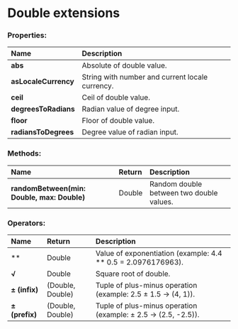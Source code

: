 # Double extensions

### Properties:
|Name | Description |
|:--- | :--- |
|**abs**| Absolute of double value. |
|**asLocaleCurrency**| String with number and current locale currency. |
|**ceil**| Ceil of double value. |
|**degreesToRadians**| Radian value of degree input. |
|**floor**| Floor of double value. |
|**radiansToDegrees**| Degree value of radian input. |


### Methods:
|Name | Return | Description |
|:--- | :--- | :--- |
|**randomBetween(min: Double, max: Double)**| Double | Random double between two double values. |


### Operators:
|Name | Return | Description |
|:--- | :--- | :--- |
|**| Double | Value of exponentiation (example: 4.4 ** 0.5 = 2.0976176963). |
|**√**| Double | Square root of double. |
|**± (infix)**| (Double, Double) | Tuple of plus-minus operation (example: 2.5 ± 1.5 -> (4, 1)). |
|**± (prefix)**| (Double, Double) | Tuple of plus-minus operation (example: ± 2.5 -> (2.5, -2.5)). |
